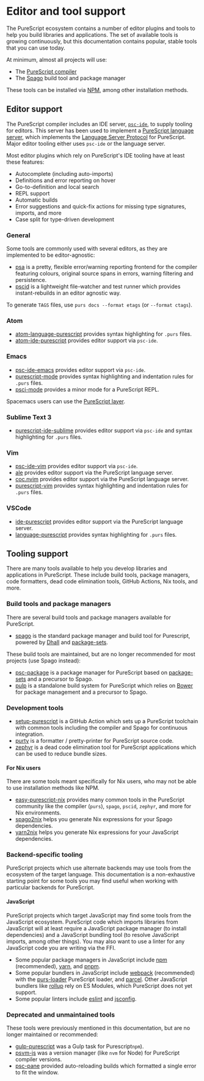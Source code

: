 # Editor and tool support

The PureScript ecosystem contains a number of editor plugins and tools to help you build libraries and applications. The set of available tools is growing continuously, but this documentation contains popular, stable tools that you can use today.

At minimum, almost all projects will use:

- The [PureScript compiler](https://github.com/purescript/purescript)
- The [Spago](https://github.com/purescript/spago) build tool and package manager

These tools can be installed via [NPM](https://www.npmjs.com), among other installation methods.

## Editor support

The PureScript compiler includes an IDE server, [`psc-ide`](https://github.com/purescript/purescript/tree/master/psc-ide), to supply tooling for editors. This server has been used to implement a [PureScript language server](https://github.com/nwolverson/purescript-language-server), which implements the [Language Server Protocol](https://langserver.org) for PureScript. Major editor tooling either uses `psc-ide` or the language server.

Most editor plugins which rely on PureScript's IDE tooling have at least these features:

- Autocomplete (including auto-imports)
- Definitions and error reporting on hover
- Go-to-definition and local search
- REPL support
- Automatic builds
- Error suggestions and quick-fix actions for missing type signatures, imports, and more
- Case split for type-driven development

### General

Some tools are commonly used with several editors, as they are implemented to be editor-agnostic:

- [psa](https://github.com/natefaubion/purescript-psa) is a pretty, flexible error/warning reporting frontend for the compiler featuring colours, original source spans in errors, warning filtering and persistence.
- [pscid](https://github.com/kRITZCREEK/pscid) is a lightweight file-watcher and test runner which provides instant-rebuilds in an editor agnostic way.

To generate `TAGS` files, use `purs docs --format etags` (or `--format ctags`).

### Atom

- [atom-language-purescript](https://github.com/purescript-contrib/atom-language-purescript) provides syntax highlighting for `.purs` files.
- [atom-ide-purescript](https://github.com/nwolverson/atom-ide-purescript) provides editor support via `psc-ide`.

### Emacs

- [psc-ide-emacs](https://github.com/purescript-emacs/psc-ide-emacs) provides editor support via `psc-ide`.
- [purescript-mode](https://github.com/purescript-emacs/purescript-mode) provides syntax highlighting and indentation rules for `.purs` files.
- [psci-mode](https://github.com/purescript-emacs/emacs-psci) provides a minor mode for a PureScript REPL.

Spacemacs users can use the [PureScript layer](https://github.com/syl20bnr/spacemacs/tree/master/layers/%2Blang/purescript).

### Sublime Text 3

- [purescript-ide-sublime](https://packagecontrol.io/packages/PureScript) provides editor support via `psc-ide` and syntax highlighting for `.purs` files.

### Vim

- [psc-ide-vim](https://github.com/FrigoEU/psc-ide-vim) provides editor support via `psc-ide`.
- [ale](https://github.com/dense-analysis/ale) provides editor support via the PureScript language server.
- [coc.nvim](https://github.com/neoclide/coc.nvim) provides editor support via the PureScript language server.
- [purescript-vim](https://github.com/raichoo/purescript-vim) provides syntax highlighting and indentation rules for `.purs` files.

### VSCode

- [ide-purescript](https://marketplace.visualstudio.com/items?itemName=nwolverson.ide-purescript) provides editor support via the PureScript language server.
- [language-purescript](https://marketplace.visualstudio.com/items?itemName=nwolverson.language-purescript) provides syntax highlighting for `.purs` files.

## Tooling support

There are many tools available to help you develop libraries and applications in PureScript. These include build tools, package managers, code formatters, dead code elimination tools, GitHub Actions, Nix tools, and more.

### Build tools and package managers

There are several build tools and package managers available for PureScript.

- [spago](https://github.com/purescript/spago) is the standard package manager and build tool for Purescript, powered by [Dhall](https://github.com/dhall-lang/dhall-lang) and [package-sets](https://github.com/purescript/package-sets).

These build tools are maintained, but are no longer recommended for most projects (use Spago instead):

- [psc-package](https://github.com/purescript/psc-package) is a package manager for PureScript based on [package-sets](https://github.com/purescript/package-sets) and a precursor to Spago.
- [pulp](https://github.com/purescript-contrib/pulp) is a standalone build system for PureScript which relies on [Bower](https://github.com/bower/bower) for package management and a precursor to Spago.

### Development tools

- [setup-purescript](https://github.com/purescript-contrib/setup-purescript) is a GitHub Action which sets up a PureScript toolchain with common tools including the compiler and Spago for continuous integration.
- [purty](https://gitlab.com/joneshf/purty) is a formatter / pretty-printer for PureScript source code.
- [zephyr](https://github.com/coot/zephyr) is a dead code elimination tool for PureScript applications which can be used to reduce bundle sizes.

#### For Nix users

There are some tools meant specifically for Nix users, who may not be able to use installation methods like NPM.

- [easy-purescript-nix](https://github.com/justinwoo/easy-purescript-nix) provides many common tools in the PureScript community like the compiler (`purs`), `spago`, `pscid`, `zephyr`, and more for Nix environments.
- [spago2nix](https://github.com/justinwoo/spago2nix) helps you generate Nix expressions for your Spago dependencies.
- [yarn2nix](https://github.com/nix-community/yarn2nix) helps you generate Nix expressions for your JavaScript dependencies.

### Backend-specific tooling

PureScript projects which use alternate backends may use tools from the ecosystem of the target language. This documentation is a non-exhaustive starting point for some tools you may find useful when working with particular backends for PureScript.

#### JavaScript

PureScript projects which target JavaScript may find some tools from the JavaScript ecosystem. PureScript code which imports libraries from JavaScript will at least require a JavaScript package manager (to install dependencies) and a JavaScript bundling tool (to resolve JavaScript imports, among other things). You may also want to use a linter for any JavaScript code you are writing via the FFI.

- Some popular package managers in JavaScript include [npm](https://www.npmjs.com) (recommended), [yarn](https://yarnpkg.com), and [pnpm](https://pnpm.js.org).
- Some popular bundlers in JavaScript include [webpack](https://webpack.js.org) (recommended) with the [purs-loader](https://github.com/ethul/purs-loader) PureScript loader, and [parcel](https://parceljs.org). Other JavaScript bundlers like [rollup](https://github.com/rollup/rollup) rely on ES Modules, which PureScript does not yet support.
- Some popular linters include [eslint](https://eslint.org) and [jsconfig](https://code.visualstudio.com/docs/languages/jsconfig).

### Deprecated and unmaintained tools

These tools were previously mentioned in this documentation, but are no longer maintained or recommended:

- [gulp-purescript](https://github.com/purescript-deprecated/gulp-purescript) was a Gulp task for Purescript`npm`).
- [psvm-js](https://github.com/ThomasCrvsr/psvm-js) was a version manager (like `nvm` for Node) for PureScript compiler versions.
- [psc-pane](https://github.com/anttih/psc-pane) provided auto-reloading builds which formatted a single error to fit the window.
